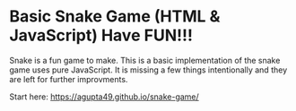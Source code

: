 # Basic Snake Game (HTML & JavaScript) Have FUN!!!
Snake is a fun game to make. This is a basic implementation of the snake game uses pure JavaScript. It is missing a few things intentionally and they are left for further improvments.

Start here: https://agupta49.github.io/snake-game/